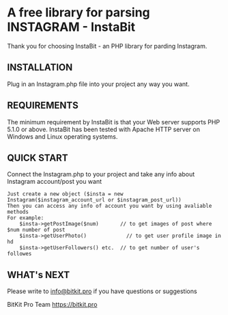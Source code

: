 A free library for parsing INSTAGRAM - InstaBit
=============================

Thank you for choosing InstaBit - an PHP library for parding Instagram.


INSTALLATION
------------

Plug in an Instagram.php file into your project any way you want.

REQUIREMENTS
------------

The minimum requirement by InstaBit is that your Web server supports
PHP 5.1.0 or above. InstaBit has been tested with Apache HTTP server
on Windows and Linux operating systems.

QUICK START
-----------

Connect the Instagram.php to your project and take any info about Instagram account/post you want 

    Just create a new object ($insta = new Instagram($instagram_account_url or $instagram_post_url)) 
    Then you can access any info of account you want by using avaliable methods
    For example:
        $insta->getPostImage($num)       // to get images of post where $num number of post
        $insta->getUserPhoto()             // to get user profile image in hd 
        $insta->getUserFollowers() etc.  // to get number of user's followes
        

WHAT's NEXT
-----------

Please write to info@bitkit.pro if you have questions or suggestions



BitKit Pro Team
https://bitkit.pro
